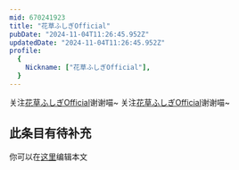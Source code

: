 ```yaml
---
mid: 670241923
title: "花草ふしぎOfficial"
pubDate: "2024-11-04T11:26:45.952Z"
updatedDate: "2024-11-04T11:26:45.952Z"
profile:
  {
    Nickname: ["花草ふしぎOfficial"],
  }
---
```


关注[花草ふしぎOfficial](https://space.bilibili.com/670241923)谢谢喵~ 关注[花草ふしぎOfficial](https://space.bilibili.com/670241923)谢谢喵~

## 此条目有待补充
你可以在[这里](https://github.com/Yuhanawa/VTuber.ICU-Content/edit/master/v/花草ふしぎOfficial/index.md)编辑本文

